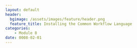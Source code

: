 ```yaml
---
layout: default
header:
  bgimage: /assets/images/feature/header.png
  feature_title: Installing the Common Workflow Language
categories:
    - Module 8
date: 0008-02-01
---
```

